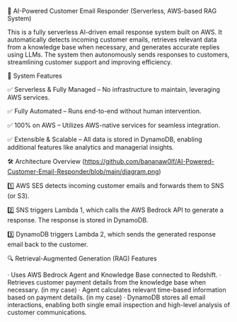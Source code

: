 🚀 AI-Powered Customer Email Responder (Serverless, AWS-based RAG System)

This is a fully serverless AI-driven email response system built on AWS. It automatically detects incoming customer emails, retrieves relevant data from a knowledge base when necessary, and generates accurate replies using LLMs. The system then autonomously sends responses to customers, streamlining customer support and improving efficiency.

🌟 System Features

✅ Serverless & Fully Managed – No infrastructure to maintain, leveraging AWS services.

✅ Fully Automated – Runs end-to-end without human intervention.

✅ 100% on AWS – Utilizes AWS-native services for seamless integration.

✅ Extensible & Scalable – All data is stored in DynamoDB, enabling additional features like analytics and managerial insights.

🛠 Architecture Overview (https://github.com/bananaw0lf/AI-Powered-Customer-Email-Responder/blob/main/diagram.png)

1️⃣ AWS SES detects incoming customer emails and forwards them to SNS (or S3).

2️⃣ SNS triggers Lambda 1, which calls the AWS Bedrock API to generate a response. The response is stored in DynamoDB.

3️⃣ DynamoDB triggers Lambda 2, which sends the generated response email back to the customer.

🔍 Retrieval-Augmented Generation (RAG) Features

· Uses AWS Bedrock Agent and Knowledge Base connected to Redshift.
· Retrieves customer payment details from the knowledge base when necessary. (in my case)
· Agent calculates relevant time-based information based on payment details. (in my case)
· DynamoDB stores all email interactions, enabling both single email inspection and high-level analysis of customer communications.
